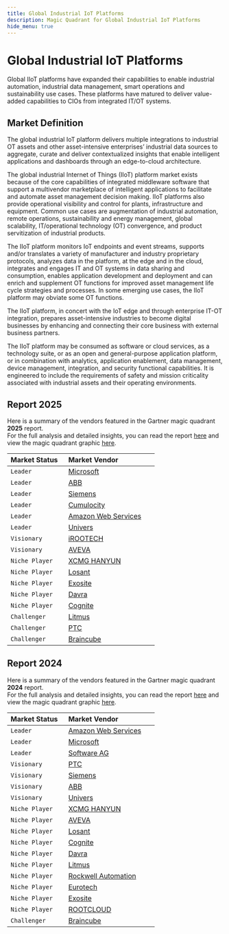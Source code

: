 ```yaml
---
title: Global Industrial IoT Platforms
description: Magic Quadrant for Global Industrial IoT Platforms
hide_menu: true
---
```


# Global Industrial IoT Platforms

Global IIoT platforms have expanded their capabilities to enable industrial automation, industrial data management, smart operations and sustainability use cases. These platforms have matured to deliver value-added capabilities to CIOs from integrated IT/OT systems.

## Market Definition

The global industrial IoT platform delivers multiple integrations to industrial OT assets and other asset-intensive enterprises’ industrial data sources to aggregate, curate and deliver contextualized insights that enable intelligent applications and dashboards through an edge-to-cloud architecture.

The global industrial Internet of Things (IIoT) platform market exists because of the core capabilities of integrated middleware software that support a multivendor marketplace of intelligent applications to facilitate and automate asset management decision making. IIoT platforms also provide operational visibility and control for plants, infrastructure and equipment. Common use cases are augmentation of industrial automation, remote operations, sustainability and energy management, global scalability, IT/operational technology (OT) convergence, and product servitization of industrial products.

The IIoT platform monitors IoT endpoints and event streams, supports and/or translates a variety of manufacturer and industry proprietary protocols, analyzes data in the platform, at the edge and in the cloud, integrates and engages IT and OT systems in data sharing and consumption, enables application development and deployment and can enrich and supplement OT functions for improved asset management life cycle strategies and processes. In some emerging use cases, the IIoT platform may obviate some OT functions.

The IIoT platform, in concert with the IoT edge and through enterprise IT-OT integration, prepares asset-intensive industries to become digital businesses by enhancing and connecting their core business with external business partners.

The IIoT platform may be consumed as software or cloud services, as a technology suite, or as an open and general-purpose application platform, or in combination with analytics, application enablement, data management, device management, integration, and security functional capabilities. It is engineered to include the requirements of safety and mission criticality associated with industrial assets and their operating environments.

## Report 2025

Here is a summary of the vendors featured in the Gartner magic quadrant **2025** report. <br/>For the full analysis and detailed insights, you can read the report
<a href="/docs/2025/global-industrial-iot-platforms.pdf" target="_blank" rel="noopener noreferrer">here</a>
and view the magic quadrant graphic
<a href="/docs/2025/global-industrial-iot-platforms.png" target="_blank" rel="noopener noreferrer">here</a>.

| Market Status   | Market Vendor                                          |
| --------------- | ------------------------------------------------------ |
| `Leader`        | [Microsoft](/vendors/microsoft.md)                     |
| `Leader`        | [ABB](/vendors/abb.md)                                 |
| `Leader`        | [Siemens](/vendors/siemens.md)                         |
| `Leader`        | [Cumulocity](/vendors/cumulocity.md)                   |
| `Leader`        | [Amazon Web Services](/vendors/amazon-web-services.md) |
| `Leader`        | [Univers](/vendors/univers.md)                         |
| `Visionary`     | [iROOTECH](/vendors/irootech.md)                       |
| `Visionary`     | [AVEVA](/vendors/aveva.md)                             |
| `Niche Player`  | [XCMG HANYUN](/vendors/xcmg-hanyun.md)                 |
| `Niche Player`  | [Losant](/vendors/losant.md)                           |
| `Niche Player`  | [Exosite](/vendors/exosite.md)                         |
| `Niche Player`  | [Davra](/vendors/davra.md)                             |
| `Niche Player`  | [Cognite](/vendors/cognite.md)                         |
| `Challenger`    | [Litmus](/vendors/litmus.md)                           |
| `Challenger`    | [PTC](/vendors/ptc.md)                                 |
| `Challenger`    | [Braincube](/vendors/braincube.md)                     |

## Report 2024

Here is a summary of the vendors featured in the Gartner magic quadrant **2024** report. <br/>For the full analysis and detailed insights, you can read the report
<a href="/docs/2024/global-industrial-iot-platforms.pdf" target="_blank" rel="noopener noreferrer">here</a>
and view the magic quadrant graphic
<a href="/docs/2024/global-industrial-iot-platforms.png" target="_blank" rel="noopener noreferrer">here</a>.

| Market Status   | Market Vendor                                          |
| --------------- | ------------------------------------------------------ |
| `Leader`        | [Amazon Web Services](/vendors/amazon-web-services.md) |
| `Leader`        | [Microsoft](/vendors/microsoft.md)                     |
| `Leader`        | [Software AG](/vendors/software-ag.md)                 |
| `Visionary`     | [PTC](/vendors/ptc.md)                                 |
| `Visionary`     | [Siemens](/vendors/siemens.md)                         |
| `Visionary`     | [ABB](/vendors/abb.md)                                 |
| `Visionary`     | [Univers](/vendors/univers.md)                         |
| `Niche Player`  | [XCMG HANYUN](/vendors/xcmg-hanyun.md)                 |
| `Niche Player`  | [AVEVA](/vendors/aveva.md)                             |
| `Niche Player`  | [Losant](/vendors/losant.md)                           |
| `Niche Player`  | [Cognite](/vendors/cognite.md)                         |
| `Niche Player`  | [Davra](/vendors/davra.md)                             |
| `Niche Player`  | [Litmus](/vendors/litmus.md)                           |
| `Niche Player`  | [Rockwell Automation](/vendors/rockwell-automation.md) |
| `Niche Player`  | [Eurotech](/vendors/eurotech.md)                       |
| `Niche Player`  | [Exosite](/vendors/exosite.md)                         |
| `Niche Player`  | [ROOTCLOUD](/vendors/rootcloud.md)                     |
| `Challenger`    | [Braincube](/vendors/braincube.md)                     |
